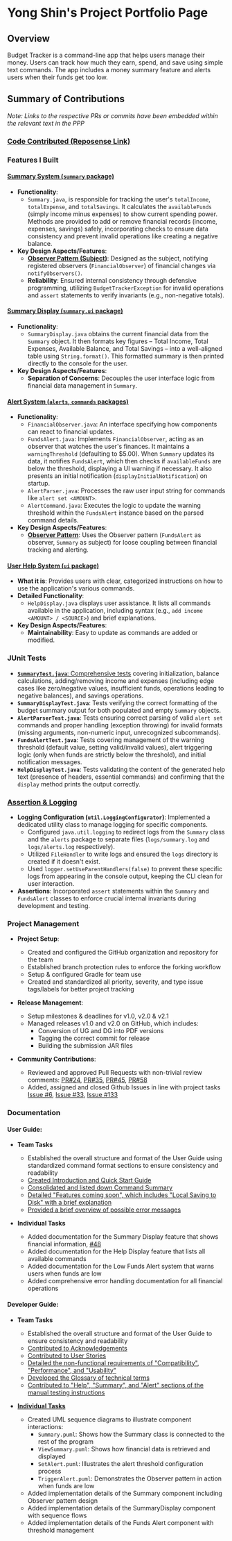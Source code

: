 # Yong Shin's Project Portfolio Page

## Overview
Budget Tracker is a command-line app that helps users manage their money. Users can track how much they earn, spend, and save using simple text commands. The app includes a money summary feature and alerts users when their funds get too low.

## Summary of Contributions

_Note: Links to the respective PRs or commits have been embedded within the relevant text in the PPP_
### [Code Contributed (Reposense Link)](https://nus-cs2113-ay2425s2.github.io/tp-dashboard/?search=yshinprograms&breakdown=true)

### Features I Built

#### [Summary System (`summary` package)](https://github.com/AY2425S2-CS2113-T11A-4/tp/pull/7)
*   **Functionality**:
    *   `Summary.java`, is responsible for tracking the user's `totalIncome`, `totalExpense`, and `totalSavings`. It calculates the `availableFunds` (simply income minus expenses) to show current spending power. Methods are provided to add or remove financial records (income, expenses, savings) safely, incorporating checks to ensure data consistency and prevent invalid operations like creating a negative balance.
*   **Key Design Aspects/Features**:
    *   [**Observer Pattern (Subject)**](https://github.com/AY2425S2-CS2113-T11A-4/tp/pull/34): Designed as the subject, notifying registered observers (`FinancialObserver`) of financial changes via `notifyObservers()`.
    *   **Reliability**: Ensured internal consistency through defensive programming, utilizing `BudgetTrackerException` for invalid operations and `assert` statements to verify invariants (e.g., non-negative totals).

#### [Summary Display (`summary.ui` package)](https://github.com/AY2425S2-CS2113-T11A-4/tp/pull/7)
*   **Functionality**:
    *   `SummaryDisplay.java` obtains the current financial data from the `Summary` object. It then formats key figures – Total Income, Total Expenses, Available Balance, and Total Savings – into a well-aligned table using `String.format()`. This formatted summary is then printed directly to the console for the user.
*   **Key Design Aspects/Features**:
    *   **Separation of Concerns**: Decouples the user interface logic from financial data management in `Summary`.

#### [Alert System (`alerts`, `commands` packages)](https://github.com/AY2425S2-CS2113-T11A-4/tp/pull/34)
*   **Functionality**:
    *   `FinancialObserver.java`: An interface specifying how components can react to financial updates.
    *   `FundsAlert.java`: Implements `FinancialObserver`, acting as an observer that watches the user's finances. It maintains a `warningThreshold` (defaulting to $5.00). When `Summary` updates its data, it notifies `FundsAlert`, which then checks if `availableFunds` are below the threshold, displaying a UI warning if necessary. It also presents an initial notification (`displayInitialNotification`) on startup.
    *   `AlertParser.java`: Processes the raw user input string for commands like `alert set <AMOUNT>`.
    *   `AlertCommand.java`: Executes the logic to update the warning threshold within the `FundsAlert` instance based on the parsed command details.
*   **Key Design Aspects/Features**:
    *   [**Observer Pattern**](https://github.com/AY2425S2-CS2113-T11A-4/tp/pull/34): Uses the Observer pattern (`FundsAlert` as observer, `Summary` as subject) for loose coupling between financial tracking and alerting.

#### [User Help System (`ui` package)](https://github.com/AY2425S2-CS2113-T11A-4/tp/pull/7)
*   **What it is**: Provides users with clear, categorized instructions on how to use the application's various commands.
*   **Detailed Functionality**:
    *   `HelpDisplay.java` displays user assistance. It lists all commands available in the application, including syntax (e.g., `add income <AMOUNT> / <SOURCE>`) and brief explanations.
*   **Key Design Aspects/Features**:
    *   **Maintainability**: Easy to update as commands are added or modified.

### JUnit Tests
*   [**`SummaryTest.java`**: Comprehensive tests](https://github.com/AY2425S2-CS2113-T11A-4/tp/pull/51) covering initialization, balance calculations, adding/removing income and expenses (including edge cases like zero/negative values, insufficient funds, operations leading to negative balances), and savings operations.
*   **`SummaryDisplayTest.java`**: Tests verifying the correct formatting of the budget summary output for both populated and empty `Summary` objects.
*   **`AlertParserTest.java`**: Tests ensuring correct parsing of valid `alert set` commands and proper handling (exception throwing) for invalid formats (missing arguments, non-numeric input, unrecognized subcommands).
*   **`FundsAlertTest.java`**: Tests covering management of the warning threshold (default value, setting valid/invalid values), alert triggering logic (only when funds are strictly below the threshold), and initial notification messages.
*   **`HelpDisplayTest.java`**: Tests validating the content of the generated help text (presence of headers, essential commands) and confirming that the `display` method prints the output correctly.

### [Assertion & Logging](https://github.com/AY2425S2-CS2113-T11A-4/tp/pull/144)
*   **Logging Configuration (`util.LoggingConfigurator`)**: Implemented a dedicated utility class to manage logging for specific components.
    *   Configured `java.util.logging` to redirect logs from the `Summary` class and the `alerts` package to separate files (`logs/summary.log` and `logs/alerts.log` respectively).
    *   Utilized `FileHandler` to write logs and ensured the `logs` directory is created if it doesn't exist.
    *   Used `logger.setUseParentHandlers(false)` to prevent these specific logs from appearing in the console output, keeping the CLI clean for user interaction.
*   **Assertions**: Incorporated `assert` statements within the `Summary` and `FundsAlert` classes to enforce crucial internal invariants during development and testing.

### Project Management
* **Project Setup**:
  * Created and configured the GitHub organization and repository for the team
  * Established branch protection rules to enforce the forking workflow
  * Setup & configured Gradle for team use
  * Created and standardized all priority, severity, and type issue tags/labels for better project tracking


* **Release Management**:
  * Setup milestones & deadlines for v1.0, v2.0 & v2.1
  * Managed releases v1.0 and v2.0 on GitHub, which includes:
    * Conversion of UG and DG into PDF versions
    * Tagging the correct commit for release
    * Building the submission JAR files


* **Community Contributions**:
  * Reviewed and approved Pull Requests with non-trivial review comments: [PR#24](https://github.com/AY2425S2-CS2113-T11A-4/tp/pull/24), [PR#35](https://github.com/AY2425S2-CS2113-T11A-4/tp/pull/35), [PR#45](https://github.com/AY2425S2-CS2113-T11A-4/tp/pull/45), [PR#58](https://github.com/AY2425S2-CS2113-T11A-4/tp/pull/58#discussion_r2020096560)
  * Added, assigned and closed Github Issues in line with project tasks [Issue #6](https://github.com/AY2425S2-CS2113-T11A-4/tp/issues/6), [Issue #33](https://github.com/AY2425S2-CS2113-T11A-4/tp/issues/33), [Issue #133](https://github.com/AY2425S2-CS2113-T11A-4/tp/issues/133)

<div style="page-break-after: always;"></div>

### Documentation

#### User Guide:
* **Team Tasks**
  * Established the overall structure and format of the User Guide using standardized command format sections to ensure consistency and readability
  * [Created Introduction and Quick Start Guide](https://github.com/AY2425S2-CS2113-T11A-4/tp/commit/7e9f0004dbca88ec879243c52117a181f814ada7)
  * [Consolidated and listed down Command Summary](https://github.com/AY2425S2-CS2113-T11A-4/tp/commit/6c5210fddfa32decc9f495233c0ccfafee5f468b)
  * [Detailed "Features coming soon", which includes "Local Saving to Disk" with a brief explanation](https://github.com/AY2425S2-CS2113-T11A-4/tp/commit/ca9f7717c71feabd38a9b0e6c24e72b02b02c42a)
  * [Provided a brief overview of possible error messages](https://github.com/AY2425S2-CS2113-T11A-4/tp/commit/7e9f0004dbca88ec879243c52117a181f814ada7)


* **Individual Tasks**
  * Added documentation for the Summary Display feature that shows financial information, [#48](https://github.com/AY2425S2-CS2113-T11A-4/tp/pull/48)
  * Added documentation for the Help Display feature that lists all available commands
  * Added documentation for the Low Funds Alert system that warns users when funds are low
  * Added comprehensive error handling documentation for all financial operations

<div style="page-break-after: always;"></div>

#### Developer Guide:
* **Team Tasks**
    * Established the overall structure and format of the User Guide to ensure consistency and readability
    * [Contributed to Acknowledgements](https://github.com/AY2425S2-CS2113-T11A-4/tp/commit/2fcbdf513d5574d08fb9604f9f2555090240a1f3)
    * [Contributed to User Stories](https://github.com/AY2425S2-CS2113-T11A-4/tp/commit/1d6cddd7f696f66cd32b2f11ea57a77946403868)
    * [Detailed the non-functional requirements of "Compatibility", "Performance", and "Usability"](https://github.com/AY2425S2-CS2113-T11A-4/tp/commit/283a66cb6fee5c17acd82c6326181e961252df3c)
    * [Developed the Glossary of technical terms](https://github.com/AY2425S2-CS2113-T11A-4/tp/commit/283a66cb6fee5c17acd82c6326181e961252df3c)
    * [Contributed to "Help", "Summary", and "Alert" sections of the manual testing instructions](https://github.com/AY2425S2-CS2113-T11A-4/tp/commit/83c3d145afd1391b81eb26e66800782153fc74f1)


* **[Individual Tasks](https://github.com/AY2425S2-CS2113-T11A-4/tp/pull/48)**
  * Created UML sequence diagrams to illustrate component interactions:
    * `Summary.puml`: Shows how the Summary class is connected to the rest of the program
    * `ViewSummary.puml`: Shows how financial data is retrieved and displayed
    * `SetAlert.puml`: Illustrates the alert threshold configuration process
    * `TriggerAlert.puml`: Demonstrates the Observer pattern in action when funds are low
  * Added implementation details of the Summary component including Observer pattern design
  * Added implementation details of the SummaryDisplay component with sequence flows
  * Added implementation details of the Funds Alert component with threshold management
